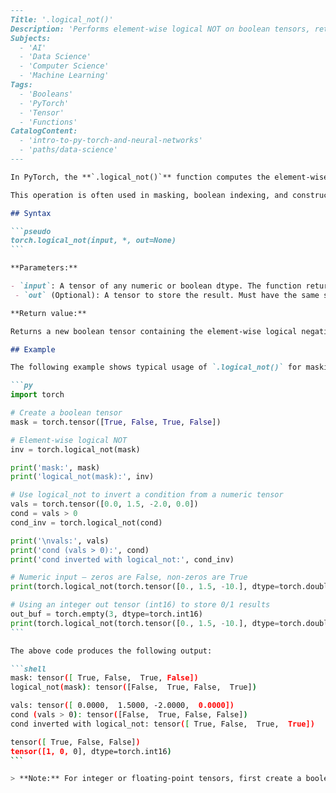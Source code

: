 ````markdown
---
Title: '.logical_not()'
Description: 'Performs element-wise logical NOT on boolean tensors, returning a tensor where each element is the boolean negation of the input.'
Subjects:
  - 'AI'
  - 'Data Science'
  - 'Computer Science'
  - 'Machine Learning'
Tags:
  - 'Booleans'
  - 'PyTorch'
  - 'Tensor'
  - 'Functions'
CatalogContent:
  - 'intro-to-py-torch-and-neural-networks'
  - 'paths/data-science'
---

In PyTorch, the **`.logical_not()`** function computes the element-wise logical negation of a [tensor](https://www.codecademy.com/resources/docs/pytorch/tensors). It returns a tensor where each element is `True` when the corresponding input element is `False` and vice versa. If the input tensor is not a boolean tensor, then zeros are treated as `False` and non-zeros are treated as `True`.

This operation is often used in masking, boolean indexing, and constructing complement conditions.

## Syntax

```pseudo
torch.logical_not(input, *, out=None)
```

**Parameters:**

- `input`: A tensor of any numeric or boolean dtype. The function returns a boolean tensor.
 - `out` (Optional): A tensor to store the result. Must have the same shape as the expected output. The typical dtype for the output is boolean (`torch.bool`), but integer dtypes that can represent `0`/`1` (for example, `torch.int16`) are accepted; results will be stored as `1` (True) and `0` (False) in that tensor.

**Return value:**

Returns a new boolean tensor containing the element-wise logical negation of `input`.

## Example

The following example shows typical usage of `.logical_not()` for masking and boolean inversion:

```py
import torch

# Create a boolean tensor
mask = torch.tensor([True, False, True, False])

# Element-wise logical NOT
inv = torch.logical_not(mask)

print('mask:', mask)
print('logical_not(mask):', inv)

# Use logical_not to invert a condition from a numeric tensor
vals = torch.tensor([0.0, 1.5, -2.0, 0.0])
cond = vals > 0
cond_inv = torch.logical_not(cond)

print('\nvals:', vals)
print('cond (vals > 0):', cond)
print('cond inverted with logical_not:', cond_inv)

# Numeric input — zeros are False, non-zeros are True
print(torch.logical_not(torch.tensor([0., 1.5, -10.], dtype=torch.double)))

# Using an integer out tensor (int16) to store 0/1 results
out_buf = torch.empty(3, dtype=torch.int16)
print(torch.logical_not(torch.tensor([0., 1.5, -10.], dtype=torch.double), out=out_buf))
```

The above code produces the following output:

```shell
mask: tensor([ True, False,  True, False])
logical_not(mask): tensor([False,  True, False,  True])

vals: tensor([ 0.0000,  1.5000, -2.0000,  0.0000])
cond (vals > 0): tensor([False,  True, False, False])
cond inverted with logical_not: tensor([ True, False,  True,  True])

tensor([ True, False, False])
tensor([1, 0, 0], dtype=torch.int16)
```

> **Note:** For integer or floating-point tensors, first create a boolean condition (for example, `x > 0`) or cast with `.to(torch.bool)` before calling `.logical_not()`.```

````
